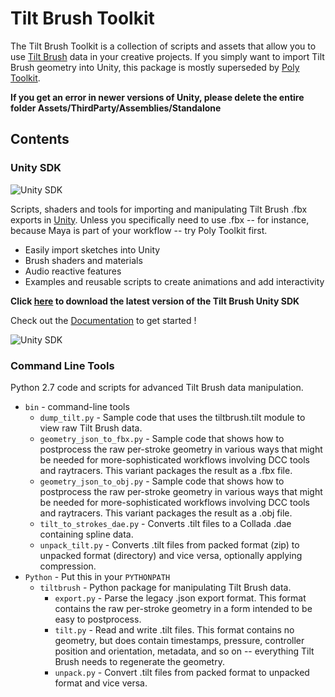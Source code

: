 # Tilt Brush Toolkit

The Tilt Brush Toolkit is a collection of scripts and assets that allow you to use [Tilt Brush](http://g.co/tiltbrush) data in your creative projects. If you simply want to import Tilt Brush geometry into Unity, this package is mostly superseded by [Poly Toolkit](https://github.com/googlevr/poly-toolkit-unity).

__If you get an error in newer versions of Unity, please delete the entire folder Assets/ThirdParty/Assemblies/Standalone__

## Contents

### Unity SDK

![Unity SDK](http://i.imgur.com/UdJg4Tz.gif)

Scripts, shaders and tools for importing and manipulating Tilt Brush .fbx exports in [Unity](http://unity3d.com/). Unless you specifically need to use .fbx -- for instance, because Maya is part of your workflow -- try Poly Toolkit first.

* Easily import sketches into Unity
* Brush shaders and materials
* Audio reactive features
* Examples and reusable scripts to create animations and add interactivity

**Click [here](../../releases) to download the latest version of the Tilt Brush Unity SDK**

Check out the [Documentation](https://docs.google.com/document/d/1YID89te9oDjinCkJ9R65bLZ3PpJk1W4S1SM2Ccc6-9w) to get started !

![Unity SDK](http://i.imgur.com/VLWEkV6.png?1)

### Command Line Tools
Python 2.7 code and scripts for advanced Tilt Brush data manipulation.

 * `bin` - command-line tools
   * `dump_tilt.py` - Sample code that uses the tiltbrush.tilt module to view raw Tilt Brush data.
   * `geometry_json_to_fbx.py` - Sample code that shows how to postprocess the raw per-stroke geometry in various ways that might be needed for more-sophisticated workflows involving DCC tools and raytracers. This variant packages the result as a .fbx file.
   * `geometry_json_to_obj.py` - Sample code that shows how to postprocess the raw per-stroke geometry in various ways that might be needed for more-sophisticated workflows involving DCC tools and raytracers. This variant packages the result as a .obj file.
   * `tilt_to_strokes_dae.py` - Converts .tilt files to a Collada .dae containing spline data.
   * `unpack_tilt.py` - Converts .tilt files from packed format (zip) to unpacked format (directory) and vice versa, optionally applying compression.
 * `Python` - Put this in your `PYTHONPATH`
   * `tiltbrush` - Python package for manipulating Tilt Brush data.
     * `export.py` - Parse the legacy .json export format. This format contains the raw per-stroke geometry in a form intended to be easy to postprocess.
     * `tilt.py` - Read and write .tilt files. This format contains no geometry, but does contain timestamps, pressure, controller position and orientation, metadata, and so on -- everything Tilt Brush needs to regenerate the geometry.
     * `unpack.py` - Convert .tilt files from packed format to unpacked format and vice versa.
